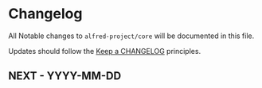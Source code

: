 # Changelog

All Notable changes to `alfred-project/core` will be documented in this file.

Updates should follow the [Keep a CHANGELOG](http://keepachangelog.com/) principles.

## NEXT - YYYY-MM-DD

<!--
### Added
- Nothing

### Deprecated
- Nothing

### Fixed
- Nothing

### Removed
- Nothing

### Security
- Nothing
-->